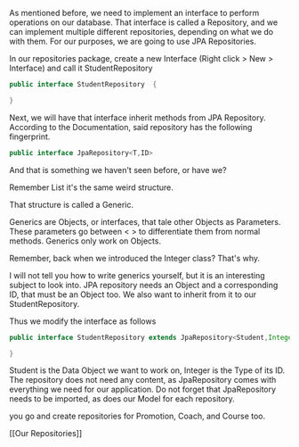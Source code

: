 As mentioned before, we need to implement an interface to perform operations on our database. That interface is called a Repository, and we can implement multiple different repositories, depending on what we do with them. For our purposes, we are going to use JPA Repositories.

In our repositories package, create a new Interface (Right click > New > Interface) and call it StudentRepository

```Java
public interface StudentRepository  {

}
```
Next, we will have that interface inherit methods from JPA Repository. According to the Documentation, said repository has the following fingerprint.

```Java
public interface JpaRepository<T,ID>
```

And that is something we haven't seen before, or have we?

Remember List<T> it's the same weird structure.

That structure is called a Generic.

Generics are Objects, or interfaces, that tale other Objects as Parameters. These parameters go between < > to differentiate them from normal methods.
Generics only work on Objects.

Remember, back when we introduced the Integer class?
That's why.

I will not tell you how to write generics yourself, but it is an interesting subject to look into.
 JPA repository needs an Object and a corresponding ID, that must be an Object too. We also want to inherit from it to our StudentRepository.

Thus we modify the interface as follows

```Java
public interface StudentRepository extends JpaRepository<Student,Integer>   {

}
```
Student is the Data Object we want to work on, Integer is the Type of its ID.
The repository does not need any content, as JpaRepository comes with everything we need for our application.
Do not forget that JpaRepository needs to be imported, as does our Model for each repository.

you go and create repositories for Promotion, Coach, and Course too.

[[Our Repositories]]
